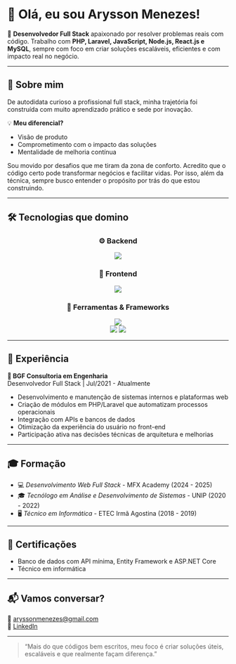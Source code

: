 # 👋 Olá, eu sou Arysson Menezes!

🎯 **Desenvolvedor Full Stack** apaixonado por resolver problemas reais com código. Trabalho com **PHP, Laravel, JavaScript, Node.js, React.js e MySQL**, sempre com foco em criar soluções escaláveis, eficientes e com impacto real no negócio.

---

## 🚀 Sobre mim

De autodidata curioso a profissional full stack, minha trajetória foi construída com muito aprendizado prático e sede por inovação. 

💡 **Meu diferencial?**
- Visão de produto
- Comprometimento com o impacto das soluções
- Mentalidade de melhoria contínua

Sou movido por desafios que me tiram da zona de conforto. Acredito que o código certo pode transformar negócios e facilitar vidas. Por isso, além da técnica, sempre busco entender o propósito por trás do que estou construindo.

---

## 🛠️ Tecnologias que domino

<div align="center">
  
  ### ⚙️ Backend
  <img src="https://skillicons.dev/icons?i=php,laravel,nodejs,mysql" />

  ### 🎨 Frontend
  <img src="https://skillicons.dev/icons?i=js,react,jquery" />

  ### 🧰 Ferramentas & Frameworks
  <img src="https://skillicons.dev/icons?i=git,docker,visualstudio" />
  <br />
  <img src="https://img.shields.io/badge/ASP.NET-512BD4?style=for-the-badge&logo=dotnet&logoColor=white" />
  <img src="https://img.shields.io/badge/Entity%20Framework-68217A?style=for-the-badge&logo=.net&logoColor=white" />
  
</div>

---

## 📌 Experiência

**🔧 BGF Consultoria em Engenharia**  
Desenvolvedor Full Stack | Jul/2021 - Atualmente  
- Desenvolvimento e manutenção de sistemas internos e plataformas web
- Criação de módulos em PHP/Laravel que automatizam processos operacionais
- Integração com APIs e bancos de dados
- Otimização da experiência do usuário no front-end
- Participação ativa nas decisões técnicas de arquitetura e melhorias

---

## 🎓 Formação

- 💻 *Desenvolvimento Web Full Stack* - MFX Academy (2024 - 2025)  
- 🎓 *Tecnólogo em Análise e Desenvolvimento de Sistemas* - UNIP (2020 - 2022)  
- 🖥️ *Técnico em Informática* - ETEC Irmã Agostina (2018 - 2019)

---

## 🧾 Certificações

- Banco de dados com API mínima, Entity Framework e ASP.NET Core  
- Técnico em informática

---

## 📬 Vamos conversar?

📧 aryssonmenezes@gmail.com  
🔗 [LinkedIn](https://www.linkedin.com/in/arysson-menezes-dev)

---

> “Mais do que códigos bem escritos, meu foco é criar soluções úteis, escaláveis e que realmente façam diferença.”


